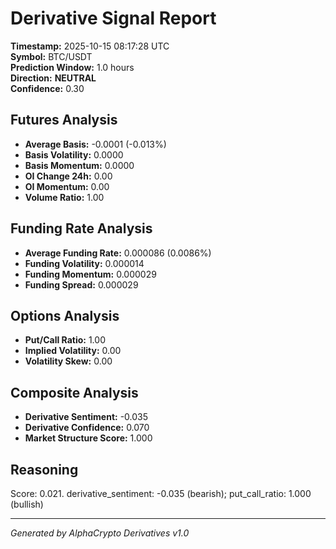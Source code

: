 # Derivative Signal Report

**Timestamp:** 2025-10-15 08:17:28 UTC  
**Symbol:** BTC/USDT  
**Prediction Window:** 1.0 hours  
**Direction:** **NEUTRAL**  
**Confidence:** 0.30

## Futures Analysis
- **Average Basis:** -0.0001 (-0.013%)
- **Basis Volatility:** 0.0000
- **Basis Momentum:** 0.0000
- **OI Change 24h:** 0.00
- **OI Momentum:** 0.00
- **Volume Ratio:** 1.00

## Funding Rate Analysis
- **Average Funding Rate:** 0.000086 (0.0086%)
- **Funding Volatility:** 0.000014
- **Funding Momentum:** 0.000029
- **Funding Spread:** 0.000029

## Options Analysis
- **Put/Call Ratio:** 1.00
- **Implied Volatility:** 0.00
- **Volatility Skew:** 0.00

## Composite Analysis
- **Derivative Sentiment:** -0.035
- **Derivative Confidence:** 0.070
- **Market Structure Score:** 1.000

## Reasoning
Score: 0.021. derivative_sentiment: -0.035 (bearish); put_call_ratio: 1.000 (bullish)

---
*Generated by AlphaCrypto Derivatives v1.0*
